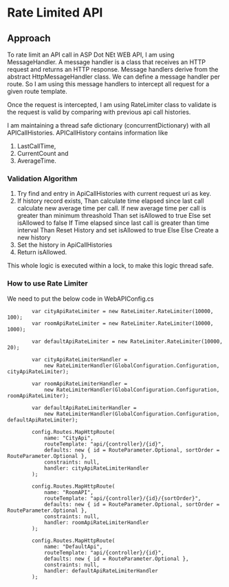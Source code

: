 # Rate Limited API 

## Approach
To rate limit an API call in ASP Dot NEt WEB API, I am using MessageHandler.
A message handler is a class that receives an HTTP request and returns an HTTP response. Message handlers derive from the abstract HttpMessageHandler class. We can define a message handler per route. So I am using this message handlers to intercept all request for a given route template.

Once the request is intercepted, I am using RateLimiter class to validate is the request is valid by comparing with previous api call histories. 

I am maintaining a thread safe dictionary (concurrentDictionary) with all APICallHistories. APICallHistory contains information like 
  1. LastCallTime, 
  2. CurrentCount and 
  3. AverageTime.
 
### Validation Algorithm
1. Try find and entry in ApiCallHistories with current request uri as key. 
2.  If history record exists, 
      Than
        calculate time elapsed since last call
        calculate new average time per call.
        If new average time per call is greater than minimum threashold
          Than
            set isAllowed to true
          Else
            set isAllowed to false
        If Time elapsed since last call is greater than time interval
          Than
            Reset History and set isAllowed to true
          Else
        Else
          Create a new history
3. Set the history in ApiCallHistories   
4. Return isAllowed. 

This whole logic is executed within a lock, to make this logic thread safe.

### How to use Rate Limiter

We need to put the below code in WebAPIConfig.cs

 
            var cityApiRateLimiter = new RateLimiter.RateLimiter(10000, 100);
            var roomApiRateLimiter = new RateLimiter.RateLimiter(10000, 1000);

            var defaultApiRateLimiter = new RateLimiter.RateLimiter(10000, 20);

            var cityApiRateLimiterHandler =
                new RateLimiterHandler(GlobalConfiguration.Configuration, cityApiRateLimiter);

            var roomApiRateLimiterHandler =
                new RateLimiterHandler(GlobalConfiguration.Configuration, roomApiRateLimiter);

            var defaultApiRateLimiterHandler =
                new RateLimiterHandler(GlobalConfiguration.Configuration, defaultApiRateLimiter);

            config.Routes.MapHttpRoute(
                name: "CityApi",
                routeTemplate: "api/{controller}/{id}",
                defaults: new { id = RouteParameter.Optional, sortOrder = RouteParameter.Optional },
                constraints: null,
                handler: cityApiRateLimiterHandler
            );

            config.Routes.MapHttpRoute(
                name: "RoomAPI",
                routeTemplate: "api/{controller}/{id}/{sortOrder}",
                defaults: new { id = RouteParameter.Optional, sortOrder = RouteParameter.Optional },
                constraints: null,
                handler: roomApiRateLimiterHandler
            );

            config.Routes.MapHttpRoute(
                name: "DefaultApi",
                routeTemplate: "api/{controller}/{id}",
                defaults: new { id = RouteParameter.Optional },
                constraints: null,
                handler: defaultApiRateLimiterHandler
            );
          
